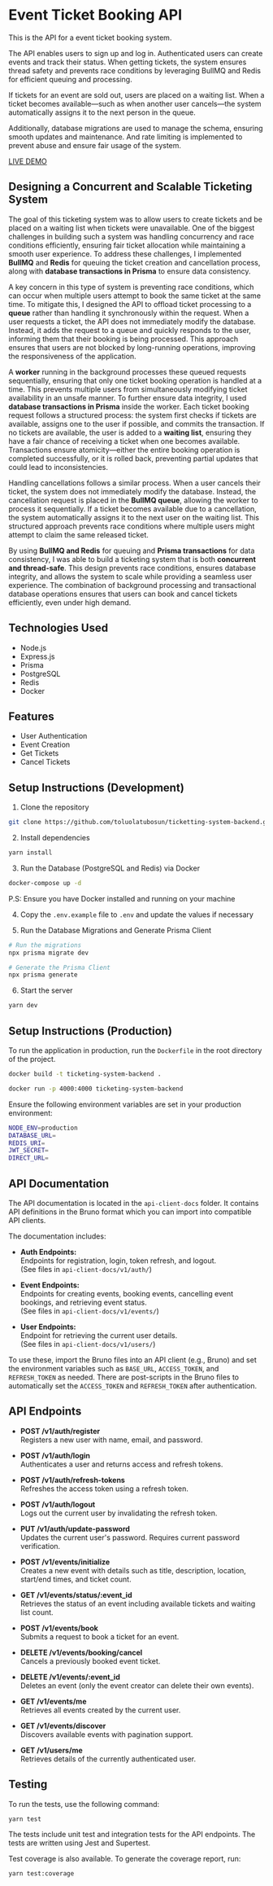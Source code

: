 # Event Ticket Booking API
This is the API for a event ticket booking system.

The API enables users to sign up and log in. Authenticated users can create events and track their status. When getting tickets, the system ensures thread safety and prevents race conditions by leveraging BullMQ and Redis for efficient queuing and processing.

If tickets for an event are sold out, users are placed on a waiting list. When a ticket becomes available—such as when another user cancels—the system automatically assigns it to the next person in the queue.

Additionally, database migrations are used to manage the schema, ensuring smooth updates and maintenance. And rate limiting is implemented to prevent abuse and ensure fair usage of the system.

[LIVE DEMO](https://ticketing-system-backend.toluolatubosun.com)

## Designing a Concurrent and Scalable Ticketing System

The goal of this ticketing system was to allow users to create tickets and be placed on a waiting list when tickets were unavailable. One of the biggest challenges in building such a system was handling concurrency and race conditions efficiently, ensuring fair ticket allocation while maintaining a smooth user experience. To address these challenges, I implemented **BullMQ** and **Redis** for queuing the ticket creation and cancellation process, along with **database transactions in Prisma** to ensure data consistency.  

A key concern in this type of system is preventing race conditions, which can occur when multiple users attempt to book the same ticket at the same time. To mitigate this, I designed the API to offload ticket processing to a **queue** rather than handling it synchronously within the request. When a user requests a ticket, the API does not immediately modify the database. Instead, it adds the request to a queue and quickly responds to the user, informing them that their booking is being processed. This approach ensures that users are not blocked by long-running operations, improving the responsiveness of the application.  

A **worker** running in the background processes these queued requests sequentially, ensuring that only one ticket booking operation is handled at a time. This prevents multiple users from simultaneously modifying ticket availability in an unsafe manner. To further ensure data integrity, I used **database transactions in Prisma** inside the worker. Each ticket booking request follows a structured process: the system first checks if tickets are available, assigns one to the user if possible, and commits the transaction. If no tickets are available, the user is added to a **waiting list**, ensuring they have a fair chance of receiving a ticket when one becomes available. Transactions ensure atomicity—either the entire booking operation is completed successfully, or it is rolled back, preventing partial updates that could lead to inconsistencies.  

Handling cancellations follows a similar process. When a user cancels their ticket, the system does not immediately modify the database. Instead, the cancellation request is placed in the **BullMQ queue**, allowing the worker to process it sequentially. If a ticket becomes available due to a cancellation, the system automatically assigns it to the next user on the waiting list. This structured approach prevents race conditions where multiple users might attempt to claim the same released ticket.  

By using **BullMQ and Redis** for queuing and **Prisma transactions** for data consistency, I was able to build a ticketing system that is both **concurrent and thread-safe**. This design prevents race conditions, ensures database integrity, and allows the system to scale while providing a seamless user experience. The combination of background processing and transactional database operations ensures that users can book and cancel tickets efficiently, even under high demand.

## Technologies Used
- Node.js
- Express.js
- Prisma
- PostgreSQL
- Redis
- Docker

## Features
- User Authentication
- Event Creation
- Get Tickets
- Cancel Tickets

## Setup Instructions (Development)

1. Clone the repository

```bash
git clone https://github.com/toluolatubosun/ticketting-system-backend.git
```

2. Install dependencies

```bash
yarn install
```

3. Run the Database (PostgreSQL and Redis) via Docker

```bash
docker-compose up -d
```

P.S: Ensure you have Docker installed and running on your machine

4. Copy the `.env.example` file to `.env` and update the values if necessary


5. Run the Database Migrations and Generate Prisma Client

```bash
# Run the migrations
npx prisma migrate dev

# Generate the Prisma Client
npx prisma generate
```

6. Start the server

```bash
yarn dev
```

## Setup Instructions (Production)

To run the application in production, run the `Dockerfile` in the root directory of the project.

```bash
docker build -t ticketing-system-backend .

docker run -p 4000:4000 ticketing-system-backend
```

Ensure the following environment variables are set in your production environment:

```bash
NODE_ENV=production
DATABASE_URL=
REDIS_URI=
JWT_SECRET=
DIRECT_URL=
```

## API Documentation

The API documentation is located in the `api-client-docs` folder. It contains API definitions in the Bruno format which you can import into compatible API clients.

The documentation includes:
- **Auth Endpoints:**  
  Endpoints for registration, login, token refresh, and logout.  
  (See files in `api-client-docs/v1/auth/`)
  
- **Event Endpoints:**  
  Endpoints for creating events, booking events, cancelling event bookings, and retrieving event status.  
  (See files in `api-client-docs/v1/events/`)
  
- **User Endpoints:**  
  Endpoint for retrieving the current user details.  
  (See files in `api-client-docs/v1/users/`)

To use these, import the Bruno files into an API client (e.g., Bruno) and set the environment variables such as `BASE_URL`, `ACCESS_TOKEN`, and `REFRESH_TOKEN` as needed. There are post-scripts in the Bruno files to automatically set the `ACCESS_TOKEN` and `REFRESH_TOKEN` after authentication.

## API Endpoints

- **POST /v1/auth/register**  
  Registers a new user with name, email, and password.

- **POST /v1/auth/login**  
  Authenticates a user and returns access and refresh tokens.

- **POST /v1/auth/refresh-tokens**  
  Refreshes the access token using a refresh token.

- **POST /v1/auth/logout**  
  Logs out the current user by invalidating the refresh token.

- **PUT /v1/auth/update-password**  
  Updates the current user's password. Requires current password verification.

- **POST /v1/events/initialize**  
  Creates a new event with details such as title, description, location, start/end times, and ticket count.

- **GET /v1/events/status/:event_id**  
  Retrieves the status of an event including available tickets and waiting list count.

- **POST /v1/events/book**  
  Submits a request to book a ticket for an event.

- **DELETE /v1/events/booking/cancel**  
  Cancels a previously booked event ticket.

- **DELETE /v1/events/:event_id**  
  Deletes an event (only the event creator can delete their own events).

- **GET /v1/events/me**  
  Retrieves all events created by the current user.

- **GET /v1/events/discover**  
  Discovers available events with pagination support.

- **GET /v1/users/me**  
  Retrieves details of the currently authenticated user.

## Testing

To run the tests, use the following command:

```bash
yarn test
```

The tests include unit test and integration tests for the API endpoints. The tests are written using Jest and Supertest.

Test coverage is also available. To generate the coverage report, run:

```bash
yarn test:coverage
```